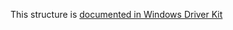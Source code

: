 This structure is [documented in Windows Driver Kit](https://learn.microsoft.com/en-us/windows-hardware/drivers/ddi/ntddk/ns-ntddk-_key_cached_information)
